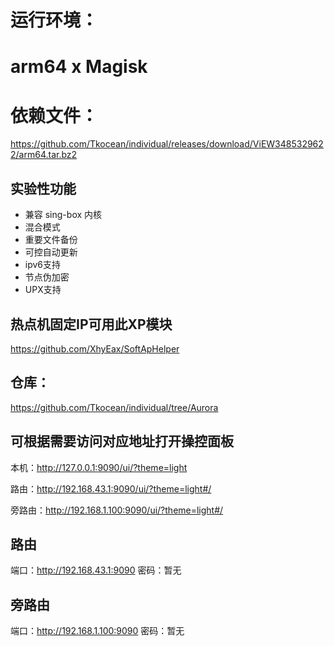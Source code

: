 # 运行环境：
# arm64 x Magisk

# 依赖文件：
https://github.com/Tkocean/individual/releases/download/ViEW3485329622/arm64.tar.bz2

## 实验性功能

- 兼容 sing-box 内核
- 混合模式
- 重要文件备份
- 可控自动更新
- ipv6支持
- 节点伪加密
- UPX支持

## 热点机固定IP可用此XP模块
https://github.com/XhyEax/SoftApHelper


## 仓库：
https://github.com/Tkocean/individual/tree/Aurora

## 可根据需要访问对应地址打开操控面板

本机：http://127.0.0.1:9090/ui/?theme=light

路由：http://192.168.43.1:9090/ui/?theme=light#/

旁路由：http://192.168.1.100:9090/ui/?theme=light#/

## 路由
端口：http://192.168.43.1:9090
密码：暂无

## 旁路由
端口：http://192.168.1.100:9090
密码：暂无

